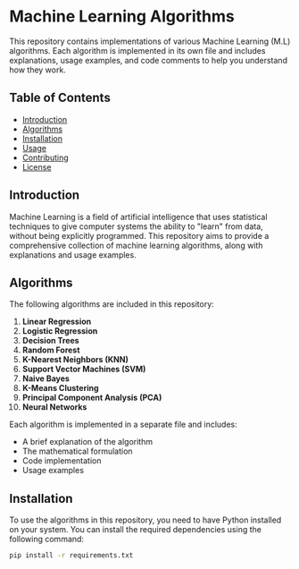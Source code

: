 # Machine Learning Algorithms

This repository contains implementations of various Machine Learning (M.L) algorithms. Each algorithm is implemented in its own file and includes explanations, usage examples, and code comments to help you understand how they work.

## Table of Contents

- [Introduction](#introduction)
- [Algorithms](#algorithms)
- [Installation](#installation)
- [Usage](#usage)
- [Contributing](#contributing)
- [License](#license)

## Introduction

Machine Learning is a field of artificial intelligence that uses statistical techniques to give computer systems the ability to "learn" from data, without being explicitly programmed. This repository aims to provide a comprehensive collection of machine learning algorithms, along with explanations and usage examples.

## Algorithms

The following algorithms are included in this repository:

1. **Linear Regression**
2. **Logistic Regression**
3. **Decision Trees**
4. **Random Forest**
5. **K-Nearest Neighbors (KNN)**
6. **Support Vector Machines (SVM)**
7. **Naive Bayes**
8. **K-Means Clustering**
9. **Principal Component Analysis (PCA)**
10. **Neural Networks**

Each algorithm is implemented in a separate file and includes:

- A brief explanation of the algorithm
- The mathematical formulation
- Code implementation
- Usage examples

## Installation

To use the algorithms in this repository, you need to have Python installed on your system. You can install the required dependencies using the following command:

```bash
pip install -r requirements.txt
